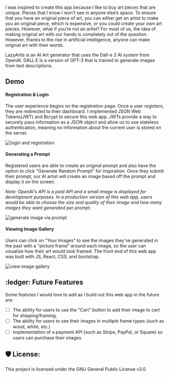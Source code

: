 I was inspired to create this app because I like to buy art pieces that are unique. Pieces that I know I won’t see in anyone else’s space. 
To ensure that you have an original piece of art, you can either get an artist to make you an original piece, which is expensive,  or you could create your own art pieces. However, what if you’re not an artist? For most of us, the idea of making original art with our hands is completely out of the question.
However, thanks to the rise in artificial intelligence, anyone can make original art with their words.

LazyArtis is an AI Art generator that uses the Dall-e 2 AI system from OpenAI. DALL·E is a version of GPT-3 that is trained to generate images from text descriptions. 


<h2>Demo</h2>

<h4>Registration & Login</h4>
<p>The user experience begins on the registration page. Once a user registers, they are redirected to their dashboard. I implemented JSON Web Tokens(JWT) and Bcrypt to secure this web app. JWTs  provide a way to securely pass information as a JSON object and allow us to use stateless authentication, meaning no information about the current user is stored on the server.</p>
<img src="https://media.giphy.com/media/AU3X4Weu55uKP0Exr6/giphy.gif" alt="login and registration"/>


<h4>Generating a Prompt</h4>
<p>Registered users are able to create an original prompt and also have the option to click "Generate Random Prompt" for inspiration. Once they submit their prompt, our AI artist will create an image based off the prompt and display it on the screen.</p>
<p><i>Note: OpenAI's API is a paid API and a small image is displayed for development purposes. In a production version of this web app, users would be able to choose the size and quality of their image and how many images they want generated per prompt.</i></p>
<img src="https://media.giphy.com/media/poqmkmeKUsnfltYk8c/giphy.gif" alt="generate image via prompt"/>

<h4>Viewing Image Gallery</h4>
<p>Users can click on "Your Images" to see the images they've generated in the past with a "picture frame" around each image, so the user can visualize how their art would look framed. The front end of this web app was built with JS, React, CSS, and bootstrap.</p>
<img src="https://media.giphy.com/media/DHt356A6RrNJusttb4/giphy.gif" alt="view image gallery"/>


<h2>:ledger: Future Features</h2>
<p>Some features I would love to add as I build out this web app in the future are:</p>

- [ ] The ability for users to use the "Cart" button to add their image to cart for shipping/framing.
- [ ] The ability for users to see their images in multiple frame types (such as wood, white, etc.)
- [ ] Implementation of a payment API (such as Stripe, PayPal, or Square) so users can purchase their images.

<h2>🛡️ License:</h2>
This project is licensed under the GNU General Public License v3.0
